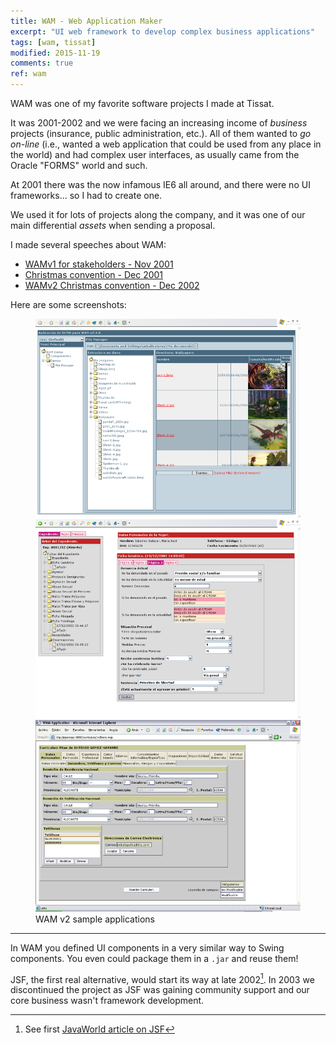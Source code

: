 ```yaml
---
title: WAM - Web Application Maker
excerpt: "UI web framework to develop complex business applications"
tags: [wam, tissat]
modified: 2015-11-19
comments: true
ref: wam
---
```


WAM was one of my favorite software projects I made at Tissat.

It was 2001-2002 and we  were facing an increasing income of *business* projects (insurance, public administration, etc.). All of them wanted to *go on-line* (i.e., wanted a web application that could be used from any place in the world) and had complex user interfaces, as usually came from the Oracle "FORMS" world and such.

At 2001 there was the now infamous IE6 all around, and there were no UI frameworks... so I had to create one.

We used it for lots of projects along the company, and it was one of our main differential *assets* when sending a proposal.

I made several speeches about WAM:

  - [WAMv1 for stakeholders - Nov 2001](/projects/WAM/WAMv1-socios-nov2001/)
  - [Christmas convention - Dec 2001](/projects/WAM/WAMv1-convencion-Navidad-dic2001/)
  - [WAMv2 Christmas convention - Dec 2002](/projects/WAM/WAMv2-convencion-Navidad-dic2002/)


Here are some screenshots:

<figure class="half">
    <a href="/images/2002-12-01-wam/file-explorer.png"><img src="/images/2002-12-01-wam/file-explorer.png"></a>
    <a href="/images/2002-12-01-wam/gestion-expedientes.png"><img src="/images/2002-12-01-wam/gestion-expedientes.png"></a>
    <a href="/images/2002-12-01-wam/servef.png"><img src="/images/2002-12-01-wam/servef.png"></a>
    <figcaption>WAM v2 sample applications</figcaption>
</figure>

----

In WAM you defined UI components in a very similar way to Swing components. You even could package them in a `.jar` and reuse them!

JSF, the first real alternative, would start its way at late 2002[^1]. In 2003 we discontinued the project as JSF was gaining community support and our core business wasn't framework development.

[^1]: See first [JavaWorld article on JSF](http://www.javaworld.com/article/2074726/java-web-development/a-first-look-at-javaserver-faces--part-1.html)
